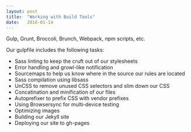 ```yaml
---
layout: post
title:  "Working with Build Tools"
date:   2016-01-14
---
```


Gulp, Grunt, Broccoli, Brunch, Webpack, npm scripts, etc.

Our gulpfile includes the following tasks:

- Sass linting to keep the cruft out of our stylesheets
- Error handling and growl-like notification
- Sourcemaps to help us know where in the source our rules are located
- Sass compilation using libsass
- UnCSS to remove unused CSS selectors and slim down our CSS 
- Concatination and minification of our files
- Autoprefixer to prefix CSS with vendor prefixes
- Using Browsersync for multi-device testing
- Optimizing images
- Building our Jekyll site
- Deploying our site to gh-pages
